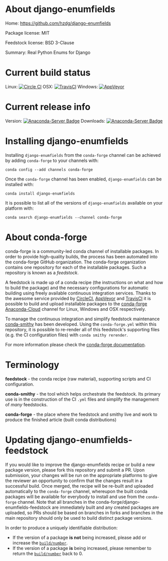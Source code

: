 About django-enumfields
=======================

Home: https://github.com/hzdg/django-enumfields

Package license: MIT

Feedstock license: BSD 3-Clause

Summary: Real Python Enums for Django



Current build status
====================

Linux: [![Circle CI](https://circleci.com/gh/conda-forge/django-enumfields-feedstock.svg?style=shield)](https://circleci.com/gh/conda-forge/django-enumfields-feedstock)
OSX: [![TravisCI](https://travis-ci.org/conda-forge/django-enumfields-feedstock.svg?branch=master)](https://travis-ci.org/conda-forge/django-enumfields-feedstock)
Windows: [![AppVeyor](https://ci.appveyor.com/api/projects/status/github/conda-forge/django-enumfields-feedstock?svg=True)](https://ci.appveyor.com/project/conda-forge/django-enumfields-feedstock/branch/master)

Current release info
====================
Version: [![Anaconda-Server Badge](https://anaconda.org/conda-forge/django-enumfields/badges/version.svg)](https://anaconda.org/conda-forge/django-enumfields)
Downloads: [![Anaconda-Server Badge](https://anaconda.org/conda-forge/django-enumfields/badges/downloads.svg)](https://anaconda.org/conda-forge/django-enumfields)

Installing django-enumfields
============================

Installing `django-enumfields` from the `conda-forge` channel can be achieved by adding `conda-forge` to your channels with:

```
conda config --add channels conda-forge
```

Once the `conda-forge` channel has been enabled, `django-enumfields` can be installed with:

```
conda install django-enumfields
```

It is possible to list all of the versions of `django-enumfields` available on your platform with:

```
conda search django-enumfields --channel conda-forge
```


About conda-forge
=================

conda-forge is a community-led conda channel of installable packages.
In order to provide high-quality builds, the process has been automated into the
conda-forge GitHub organization. The conda-forge organization contains one repository
for each of the installable packages. Such a repository is known as a *feedstock*.

A feedstock is made up of a conda recipe (the instructions on what and how to build
the package) and the necessary configurations for automatic building using freely
available continuous integration services. Thanks to the awesome service provided by
[CircleCI](https://circleci.com/), [AppVeyor](http://www.appveyor.com/)
and [TravisCI](https://travis-ci.org/) it is possible to build and upload installable
packages to the [conda-forge](https://anaconda.org/conda-forge)
[Anaconda-Cloud](http://docs.anaconda.org/) channel for Linux, Windows and OSX respectively.

To manage the continuous integration and simplify feedstock maintenance
[conda-smithy](http://github.com/conda-forge/conda-smithy) has been developed.
Using the ``conda-forge.yml`` within this repository, it is possible to re-render all of
this feedstock's supporting files (e.g. the CI configuration files) with ``conda smithy rerender``.

For more information please check the [conda-forge documentation](https://conda-forge.org/docs/).

Terminology
===========

**feedstock** - the conda recipe (raw material), supporting scripts and CI configuration.

**conda-smithy** - the tool which helps orchestrate the feedstock.
                   Its primary use is in the construction of the CI ``.yml`` files
                   and simplify the management of *many* feedstocks.

**conda-forge** - the place where the feedstock and smithy live and work to
                  produce the finished article (built conda distributions)


Updating django-enumfields-feedstock
====================================

If you would like to improve the django-enumfields recipe or build a new
package version, please fork this repository and submit a PR. Upon submission,
your changes will be run on the appropriate platforms to give the reviewer an
opportunity to confirm that the changes result in a successful build. Once
merged, the recipe will be re-built and uploaded automatically to the
`conda-forge` channel, whereupon the built conda packages will be available for
everybody to install and use from the `conda-forge` channel.
Note that all branches in the conda-forge/django-enumfields-feedstock are
immediately built and any created packages are uploaded, so PRs should be based
on branches in forks and branches in the main repository should only be used to
build distinct package versions.

In order to produce a uniquely identifiable distribution:
 * If the version of a package **is not** being increased, please add or increase
   the [``build/number``](http://conda.pydata.org/docs/building/meta-yaml.html#build-number-and-string).
 * If the version of a package **is** being increased, please remember to return
   the [``build/number``](http://conda.pydata.org/docs/building/meta-yaml.html#build-number-and-string)
   back to 0.